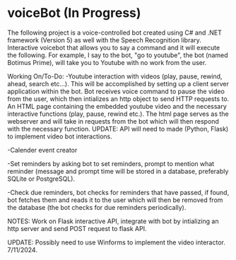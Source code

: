 # voiceBot (In Progress)
The following project is a voice-controlled bot created using C# and .NET framework (Version 5) as well with the Speech Recognition library. Interactive voicebot that allows you to say a command and it will execute the following. For example, I say to the bot, "go to youtube", the bot (named Botimus Prime), will take you to Youtube with no work from the user. 

Working On/To-Do: 
-Youtube interaction with videos (play, pause, rewind, ahead, search etc...). This will be accomplished by setting up a client server application within the bot. Bot receives voice command to pause the 
video from the user, which then intializes an http object to send HTTP requests to. An HTML page containing the embedded youtube video and the necessary interactive functions (play, pause, rewind etc.). The html page serves as the webserver and will take in requests from the bot which will then respond with the necessary function. UPDATE: API will need to made (Python, Flask) to implement video bot interactions. 

-Calender event creator

-Set reminders by asking bot to set reminders, prompt to mention what reminder (message and prompt time will be stored in a database, preferably SQLite or PostgreSQL). 

-Check due reminders, bot checks for reminders that have passed, if found, bot fetches them and reads it to the user which will then be removed from the database (the bot checks for due reminders periodically). 

NOTES: Work on Flask interactive API, integrate with bot by intializing an http server and send POST request to flask API. 

UPDATE: Possibly need to use Winforms to implement the video interactor. 
7/11/2024.
